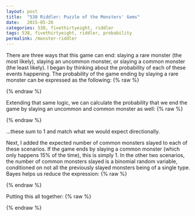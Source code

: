 ```yaml
---
layout: post
title:  "538 Riddler: Puzzle of the Monsters' Gems"
date:   2015-05-26
categories: 538, fivethirtyeight, riddler
tags: 538, fivethirtyeight, riddler, probability
permalink: /monster-riddler
---
```


There are three ways that this game can end: slaying a rare monster (the most likely), slaying an uncommon monster, or slaying a common monster (the least likely).  I began by thinking about the probability of each of these events happening.  The probability of the game ending by slaying a rare monster can be expressed as the following:
{% raw %}
<div class="equation" data-expr="\sum_{i=3}^{\infty} \left( 1 - P \left( R \right) \right)^{i-1} * P \left( R \right) * P \left( S_{U}^{i-1} \geq1 \wedge S_{C}^{i-1} \geq 1 | \left\{ M_{1},...,M_{i-1} \right\} \in \left\{ U,C \right\} \right)"></div>
<div class="equation" data-expr="= \sum_{i=3}^{\infty}\left ( \frac{5}{6} \right )^{i-1}*\left ( \frac{1}{6} \right )*\left (1 - \left ( \frac{3}{5} \right )^{i-1} - \left ( \frac{2}{5} \right )^{i-1} \right ) = \frac{7}{12}"></div>
{% endraw %}

Extending that same logic, we can calculate the probability that we end the game by slaying an uncommon and common monster as well:
{% raw %}
<div class="equation" data-expr="P \left( End \ in \ R \right) = \frac{7}{12} \qquad P \left( End \ in \ U \right) = \frac{4}{15} \qquad P \left( End \ in \ C \right) = \frac{3}{20}"></div>
{% endraw %}

...these sum to 1 and match what we would expect directionally.

Next, I added the expected number of common monsters slayed to each of these scenarios.  If the game ends by slaying a common monster (which only happens 15% of the time), this is simply 1.  In the other two scenarios, the number of common monsters slayed is a binomial random variable, conditioned on not all the previously slayed monsters being of a single type.  Bayes helps us reduce the expression:
{% raw %}
<div class="equation" data-expr="P \left( S_{U}^{i-1} \geq 1 \wedge S_{C}^{i-1} \geq 1 \right) * E \left[ S_{C}^{i-1} | S_{U}^{i-1} \geq 1 \wedge S_{C}^{i-1} \geq1 \right]"></div>
<div class="equation" data-expr="= E \left[ S_{C}^{i-1} \right] - P \left( S_{U}^{i-1} = 0 \right) * E \left[ S_{C}^{i-1} | S_{U}^{i-1} = 0 \right] - P \left( S_{C}^{i-1} = 0 \right) * E \left[ S_{C}^{i-1} | S_{C}^{i-1} = 0 \right]"></div>
<div class="equation" data-expr="= (i - 1) * p - (i - 1) * p^{i-1} \quad where \quad p = \frac{P(C)}{P(C) + P(U)}"></div>
{% endraw %}


Putting this all together:
{% raw %}
<div class="equation" data-expr=" = \sum_{i=2}^{\infty} \left( \frac{5}{6} \right)^{i} * \frac{1}{6} * \left[ i * \frac{3}{5} - i * \left( \frac{3}{5} \right)^{i} \right] + \sum_{i=2}^{\infty} \left( \frac{2}{3} \right)^{i} * \frac{1}{3} * \left[ i * \frac{3}{4} - i * \left( \frac{3}{4} \right)^{i} \right] + \frac{3}{20} = 3.65"></div>
{% endraw %}




